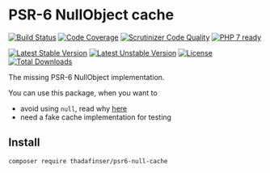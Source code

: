 
# PSR-6 NullObject cache

[![Build Status](https://travis-ci.org/ThaDafinser/psr6-null-cache.svg)](https://travis-ci.org/ThaDafinser/psr6-null-cache)
[![Code Coverage](https://scrutinizer-ci.com/g/ThaDafinser/psr6-null-cache/badges/coverage.png?b=master)](https://scrutinizer-ci.com/g/ThaDafinser/psr6-null-cache/?branch=master)
[![Scrutinizer Code Quality](https://scrutinizer-ci.com/g/ThaDafinser/psr6-null-cache/badges/quality-score.png?b=master)](https://scrutinizer-ci.com/g/ThaDafinser/psr6-null-cache/?branch=master)
[![PHP 7 ready](http://php7ready.timesplinter.ch/ThaDafinser/psr6-null-cache/badge.svg)](https://travis-ci.org/ThaDafinser/psr6-null-cache)

[![Latest Stable Version](https://poser.pugx.org/thadafinser/psr6-null-cache/v/stable)](https://packagist.org/packages/thadafinser/psr6-null-cache)
[![Latest Unstable Version](https://poser.pugx.org/thadafinser/psr6-null-cache/v/unstable)](https://packagist.org/packages/thadafinser/psr6-null-cache) 
[![License](https://poser.pugx.org/thadafinser/psr6-null-cache/license)](https://packagist.org/packages/thadafinser/psr6-null-cache)
[![Total Downloads](https://poser.pugx.org/thadafinser/psr6-null-cache/downloads)](https://packagist.org/packages/thadafinser/psr6-null-cache) 

The missing PSR-6 NullObject implementation.

You can use this package, when you want to
 - avoid using `null`, read why [here](http://designpatternsphp.readthedocs.org/en/latest/Behavioral/NullObject/README.html)
 - need a fake cache implementation for testing
 
## Install

```
composer require thadafinser/psr6-null-cache
```
